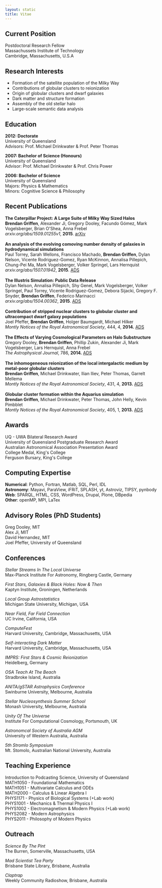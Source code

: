 ```yaml
---
layout: static
title: Vitae
---
```


## Current Position

Postdoctoral Research Fellow  
Massachussets Institute of Technology  
Cambridge, Massachusetts, U.S.A

## Research Interests
* Formation of the satellite population of the Milky Way
* Contributions of globular clusters to reionization
* Origin of globular clusters and dwarf galaxies
* Dark matter and structure formation
* Assembly of the old stellar halo
* Large-scale semantic data analysis

## Education
**2012: Doctorate**  
University of Queensland  
Advisors: Prof. Michael Drinkwater & Prof. Peter Thomas  

**2007: Bachelor of Science (Honours)**  
University of Queensland  
Advisor: Prof. Michael Drinkwater & Prof. Chris Power  

**2006: Bachelor of Science**  
University of Queensland  
Majors:  Physics & Mathematics  
Minors: Cognitive Science & Philosophy

## Recent Publications

**The Caterpillar Project: A Large Suite of Milky Way Sized Halos**    
**Brendan Griffen**, Alexander Ji, Gregory Dooley, Facundo Gómez, Mark Vogelsberger, Brian O'Shea, Anna Frebel  
*arxiv.org/abs/1509.01255v1*, **2015**. [arXiv](http://arxiv.org/abs/1509.01255v1 "Link to publication.")  
<br/>
**An analysis of the evolving comoving number density of galaxies in hydrodynamical simulations**  
Paul Torrey, Sarah Wellons, Francisco Machado, **Brendan Griffen**, Dylan Nelson, Vicente Rodriguez-Gomez, Ryan McKinnon, Annalisa Pillepich, Chung-Pei Ma, Mark Vogelsberger, Volker Springel, Lars Hernquist  
*arxiv.org/abs/1507.01942*, **2015**. [ADS](http://adsabs.harvard.edu/cgi-bin/bib_query?arXiv:1507.01942 "Link to publication.")  
<br/>
**The Illustris Simulation: Public Data Release**  
Dylan Nelson, Annalisa Pillepich, Shy Genel, Mark Vogelsberger, Volker Springel, Paul Torrey, Vicente
Rodriguez-Gomez, Debora Sijacki, Gregory F. Snyder, **Brendan Griffen**, Federico Marinacci   
*arxiv.org/abs/1504.00362*, **2015**. [ADS](http://adsabs.harvard.edu/cgi-bin/bib_query?arXiv:1504.00362 "Link to publication.")  
<br/>
**Contribution of stripped nuclear clusters to globular cluster and ultracompact dwarf galaxy populations**  
Joel Pfeffer, **Brendan Griffen**, Holger Baumgardt, Michael Hilker  
*Montly Notices of the Royal Astronomical Society*, 444, 4, **2014.** [ADS](http://adsabs.harvard.edu/abs/2014MNRAS.444.3670P "Link to publication.")  
<br/>
**The Effects of Varying Cosmological Parameters on Halo Substructure**  
Gregory Dooley, **Brendan Griffen**, Phillip Zukin, Alexander Ji, Mark Vogelsberger, Lars Hernquist, Anna Frebel  
*The Astrophysical Journal*, 786, **2014.** [ADS](http://adsabs.harvard.edu/abs/2014ApJ...786...50D "Link to publication.")  
<br/>
**The inhomogeneous reionization of the local intergalactic medium by metal-poor globular clusters**  
**Brendan Griffen**, Michael Drinkwater, Ilian Iliev, Peter Thomas, Garrelt Mellema  
*Montly Notices of the Royal Astronomical Society*, 431, 4, **2013.** [ADS](http://adsabs.harvard.edu/abs/2013MNRAS.431.3087G "Link to publication.")  
<br/>
**Globular cluster formation within the Aquarius simulation**  
**Brendan Griffen**, Michael Drinkwater, Peter Thomas, John Helly, Kevin Pimbblet  
*Montly Notices of the Royal Astronomical Society*, 405, 1, **2013.** [ADS](http://adsabs.harvard.edu/abs/2010MNRAS.405..375G "Link to publication.")  

## Awards

UQ - UWA Bilateral Research Award  
University of Queensland Postgraduate Research Award  
Australian Astronomical Association Presentation Award  
College Medal, King's College  
Ferguson Bursary, King's College  

## Computing Expertise
**Numerical**: Python, Fortran, Matlab, SQL, Perl, IDL  
**Astronomy**: Mayavi, ParaView, iFRiT, SPLASH, yt, Astroviz, TIPSY, pynbody  
**Web**: SPARQL, HTML, CSS, WordPress, Drupal, Plone, DBpedia  
**Other**: openMP, MPI, LaTex   

## Advisory Roles (PhD Students)

Greg Dooley, MIT  
Alex Ji, MIT  
David Hernandez, MIT  
Joel Pfeffer, University of Queensland  

## Conferences

*Stellar Streams In The Local Universe*  
Max-Planck Institute For Astronomy, Ringberg Castle, Germany  

*First Stars, Galaxies & Black Holes: Now & Then*  
Kaptyn Institute, Groningen, Netherlands  

*Local Group Astrostatistics*  
Michigan State University, Michigan, USA  

*Near Field, Far Field Connection*  
UC Irvine, California, USA   

*ComputeFest*  
Harvard University, Cambridge, Massachusetts, USA  

*Self-interacting Dark Matter*  
Harvard University, Cambridge, Massachusetts, USA    

*IMPRS: First Stars & Cosmic Reionization*  
Heidelberg, Germany  

*OSA Teach At The Beach*  
Stradbroke Island, Australia  

*ANITA/gSTAR Astrophysics Conference*  
Swinburne University, Melbourne, Australia  

*Stellar Nucleosynthesis Summer School*  
Monash University, Melbourne, Australia  

*Unity Of The Universe*  
Institute For Computational Cosmology, Portsmouth, UK  

*Astronomcal Society of Australia AGM*  
University of Western Australia, Australia  

*5th Stromlo Symposium*  
Mt. Stomolo, Australian National University, Australia  


## Teaching Experience

Introduction to Podcasting Science, University of Queensland  
MATH1050 - Foundational Mathematics  
MATH1051 - Multivariate Calculus and ODEs  
MATH2000 - Calculus & Linear Algebra I  
PHYS1171 - Physics of Biological Systems (+Lab work)  
PHYS1001 - Mechanics & Thermal Physics I  
PHYS1002 - Electromagnetism & Modern Physics (+Lab work)   
PHYS2082 - Modern Astrophysics  
PHYS2011 - Philosophy of Modern Physics  


## Outreach

*Science By The Pint*  
The Burren, Somerville, Massachusetts, USA  

*Mad Scientist Tea Party*  
Brisbane State Library, Brisbane, Australia  

*Claptrap*  
Weekly Community Radioshow, Brisbane, Australia  